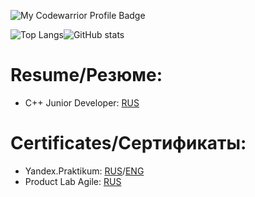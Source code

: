 <!--
**holodnii/holodnii** is a ✨ _special_ ✨ repository because its `README.md` (this file) appears on your GitHub profile.
-->

![My Codewarrior Profile Badge](https://www.codewars.com/users/holodnii/badges/small)

![Top Langs](https://github-readme-stats.vercel.app/api/top-langs/?username=holodnii&layout=compact)![GitHub stats](https://github-readme-stats.vercel.app/api?username=holodnii&show_icons=true&theme=graywhite&hide=issues,contribs)

# Resume/Резюме:
 - С++ Junior Developer: [RUS](https://github.com/holodnii/holodnii/blob/main/resume/%D0%A5%D0%BE%D0%BB%D0%BE%D0%B4%D0%B8%D0%BB%D0%B8%D0%BD_%D0%9C%D0%B0%D0%BA%D1%81%D0%B8%D0%BC_%D0%94%D0%BC%D0%B8%D1%82%D1%80%D0%B8%D0%B5%D0%B2%D0%B8%D1%87_%D0%A0%D0%B5%D0%B7%D1%8E%D0%BC%D0%B5.pdf)

# Certificates/Сертификаты:
 - Yandex.Praktikum: [RUS](https://github.com/holodnii/holodnii/blob/main/certificates/20212CPP00045.RU.pdf)/[ENG](https://github.com/holodnii/holodnii/blob/main/certificates/20212CPP00045.pdf)
 - Product Lab Agile: [RUS](https://github.com/holodnii/holodnii/blob/main/certificates/product_lab_agile.pdf)
